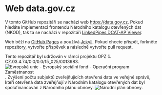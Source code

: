 # Web data.gov.cz

V tomto GitHub repozitáři se nachází web https://data.gov.cz. 
Pokud hledáte implementaci frontendu Národního katalogu otevřených dat (NKOD), tak ta se nachází v repozitáři [LinkedPipes DCAT-AP Viewer](https://github.com/linkedpipes/dcat-ap-viewer).

Web běží na [GitHub Pages](https://pages.github.com/) a používá [Jekyll](https://jekyllrb.com/). 
Pokud chcete přispět, forkněte repozitory, vytvořte příspěvek a následně vytvořte pull request.

Tento repozitář byl udržován v rámci projektu OPZ č. CZ.03.4.74/0.0/0.0/15_025/0013983.
![Evropská unie - Evropský sociální fond - Operační program Zaměstnanost](https://data.gov.cz/images/ozp_logo_cz.jpg).
Zvýšení počtu subjektů zveřejňujících otevřená data ve veřejné správě, kteří otevřená data zveřejňují v Národním katalogu otevřených dat  byl spolufinancován z Národního plánu obnovy.
![Národní plán obnovy](https://data.gov.cz/images/npo_cz.webp).
